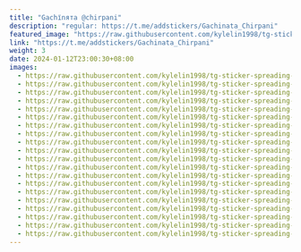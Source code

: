 ```yaml
---
title: "Gachїnята @chirpani"
description: "regular: https://t.me/addstickers/Gachinata_Chirpani"
featured_image: "https://raw.githubusercontent.com/kylelin1998/tg-sticker-spreading-worldwide-images/main/img/a662dbc0-04f6-4b3b-84df-30476423038d.jpg"
link: "https://t.me/addstickers/Gachinata_Chirpani"
weight: 3
date: 2024-01-12T23:00:30+08:00
images:
  - https://raw.githubusercontent.com/kylelin1998/tg-sticker-spreading-worldwide-images/main/img/a662dbc0-04f6-4b3b-84df-30476423038d.jpg
  - https://raw.githubusercontent.com/kylelin1998/tg-sticker-spreading-worldwide-images/main/img/f0664a0c-2e54-46f8-be5f-385495b92ad6.jpg
  - https://raw.githubusercontent.com/kylelin1998/tg-sticker-spreading-worldwide-images/main/img/ce09af52-f616-4f70-b493-3b486ea6f1fe.jpg
  - https://raw.githubusercontent.com/kylelin1998/tg-sticker-spreading-worldwide-images/main/img/3534bda4-1a3a-4dce-9825-c00926ccea8e.jpg
  - https://raw.githubusercontent.com/kylelin1998/tg-sticker-spreading-worldwide-images/main/img/6309115c-841f-47df-a358-e2d9f82f5f1e.jpg
  - https://raw.githubusercontent.com/kylelin1998/tg-sticker-spreading-worldwide-images/main/img/8e1f5f34-a740-4893-b8d9-6b52e3577f25.jpg
  - https://raw.githubusercontent.com/kylelin1998/tg-sticker-spreading-worldwide-images/main/img/9e433c2b-eb7d-4819-a5dc-198eed4366e1.jpg
  - https://raw.githubusercontent.com/kylelin1998/tg-sticker-spreading-worldwide-images/main/img/68defaa7-e6b8-4c8a-a338-d05819bff0e2.jpg
  - https://raw.githubusercontent.com/kylelin1998/tg-sticker-spreading-worldwide-images/main/img/bed5e681-bd51-4818-a77b-117ed87ba62d.jpg
  - https://raw.githubusercontent.com/kylelin1998/tg-sticker-spreading-worldwide-images/main/img/e451a3d6-5c11-47f1-97e8-c0ca1eea433d.jpg
  - https://raw.githubusercontent.com/kylelin1998/tg-sticker-spreading-worldwide-images/main/img/8efbefe8-c43a-4ccc-8025-a78dca81f467.jpg
  - https://raw.githubusercontent.com/kylelin1998/tg-sticker-spreading-worldwide-images/main/img/2034c7c6-0b88-42d3-a634-03b42ab8cd95.jpg
  - https://raw.githubusercontent.com/kylelin1998/tg-sticker-spreading-worldwide-images/main/img/64408d9f-9a61-48cd-8575-b8cc8970242d.jpg
  - https://raw.githubusercontent.com/kylelin1998/tg-sticker-spreading-worldwide-images/main/img/43a2971e-7e2c-4a82-8f09-6889c9019ab1.jpg
  - https://raw.githubusercontent.com/kylelin1998/tg-sticker-spreading-worldwide-images/main/img/efdbfd32-cb32-4ece-8770-b7a58068e344.jpg
  - https://raw.githubusercontent.com/kylelin1998/tg-sticker-spreading-worldwide-images/main/img/6963384f-9a42-4919-aaf2-140c96a3c552.jpg
  - https://raw.githubusercontent.com/kylelin1998/tg-sticker-spreading-worldwide-images/main/img/69a48cd8-5fbb-47ee-a610-ca1e8096c01b.jpg
  - https://raw.githubusercontent.com/kylelin1998/tg-sticker-spreading-worldwide-images/main/img/28099f74-6ea4-4fa8-9271-913b774b9dfd.jpg
  - https://raw.githubusercontent.com/kylelin1998/tg-sticker-spreading-worldwide-images/main/img/2232225c-522d-4b3b-a442-06df7f6981af.jpg
  - https://raw.githubusercontent.com/kylelin1998/tg-sticker-spreading-worldwide-images/main/img/876eb17b-df34-4237-a921-25b83cb389a3.jpg
---
```

